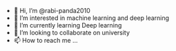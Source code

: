 - 👋 Hi, I’m @rabi-panda2010
- 👀 I’m interested in machine learning and deep learning 
- 🌱 I’m currently learning Deep learning 
- 💞️ I’m looking to collaborate on university 
- 📫 How to reach me ...

<!---
rabi-panda2010/rabi-panda2010 is a ✨ special ✨ repository because its `README.md` (this file) appears on your GitHub profile.
You can click the Preview link to take a look at your changes.
--->
